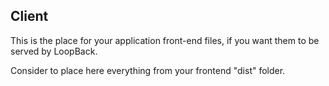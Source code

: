 ## Client

This is the place for your application front-end files, if you want them to be served by LoopBack.

Consider to place here everything from your frontend "dist" folder.
